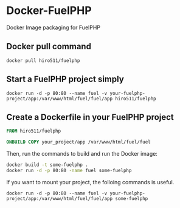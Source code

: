 # Docker-FuelPHP
Docker Image packaging for FuelPHP

## Docker pull command
```
docker pull hiro511/fuelphp
```

## Start a FuelPHP project simply
```
docker run -d -p 80:80 --name fuel -v your-fuelphp-project/app:/var/www/html/fuel/fuel/app hiro511/fuelphp
```


## Create a Dockerfile in your FuelPHP project

``` dockerfile
FROM hiro511/fuelphp

ONBUILD COPY your_project/app /var/www/html/fuel/fuel

```
Then, run the commands to build and run the Docker image:

``` bash
docker build -t some-fuelphp .
docker run -d -p 80:80 -name fuel some-fuelphp

```


If you want to mount your project, the folloing commands is useful.

```
docker run -d -p 80:80 --name fuel -v your-fuelphp-project/app:/var/www/html/fuel/fuel/app some-fuelphp
```
